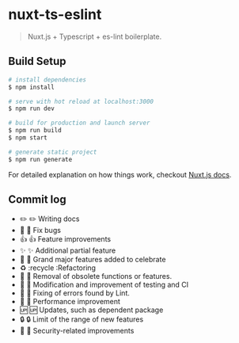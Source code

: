 # nuxt-ts-eslint

> Nuxt.js + Typescript + es-lint boilerplate.

## Build Setup

``` bash
# install dependencies
$ npm install

# serve with hot reload at localhost:3000
$ npm run dev

# build for production and launch server
$ npm run build
$ npm start

# generate static project
$ npm run generate
```

For detailed explanation on how things work, checkout [Nuxt.js docs](https://nuxtjs.org).


## Commit log
- ✏️  :pencil2: Writing docs
- 🐛  :bug: Fix bugs
- 👍  :+1: Feature improvements
- ✨  :sparkles: Additional partial feature
- 🎉  :tada: Grand major features added to celebrate
- ♻️  :recycle :Refactoring
- 🚿  :shower: Removal of obsolete functions or features.
- 💚  :green_heart: Modification and improvement of testing and CI
- 👕  :shirt: Fixing of errors found by Lint.
- 🚀  :rocket: Performance improvement
- 🆙  :up: Updates, such as dependent package
- 🔒  :lock: Limit of the range of new features
- 👮  :cop: Security-related improvements
